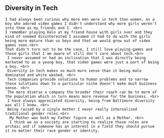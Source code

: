 ## Diversity in Tech

    I had always been curious why more men were in tech than women, as a boy who adored video games I didn't understand why more girls weren't into them as my friends and I. <br>
    I remember playing Halo at my friend house with girls over and they kind of seemed disinterested I assumed it had to do with the girls being more mature than us boys and that we would grow out of video games soon.<br>
    That didn't turn out to be the case, I still love playing games and those girls that I am aware of still don't care about tech.<br>
     I never assumed or had an inclination that I was directly being marketed to as a young boy, that video games were just a part of being a boy. <br>
     Diversity in tech makes so much more sense than it being male dominated and white washed. <br>
     Tech companies provide solutions to human problems and to narrow those solutions down to a particular niche doesn't make much business sense. <br>
     The more diverse a company the broader their reach can be to more of the population which in turn means more revenue for the business. <br>
     I have always appreciated diversity, being from Baltimore diversity was all I knew. <br>
     Being raised by a single mother I never really internalized traditional gender roles.<br>
      My Mother was both my Father figure as well as a Mother. <br>
      I think we as a society are starting to realize those roles are archaic and if someone has an interest in a field they should pursue it no matter their race gender or identity. 